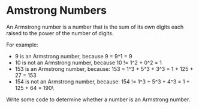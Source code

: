 # Amstrong Numbers 

An Armstrong number is a number that is the sum of its own digits each raised to the power of the number of digits.

For example:

* 9 is an Armstrong number, because 9 = 9^1 = 9
* 10 is not an Armstrong number, because 10 != 1^2 + 0^2 = 1
* 153 is an Armstrong number, because: 153 = 1^3 + 5^3 + 3^3 = 1 + 125 + 27 = 153
* 154 is not an Armstrong number, because: 154 != 1^3 + 5^3 + 4^3 = 1 + 125 + 64 = 190\

Write some code to determine whether a number is an Armstrong number.

